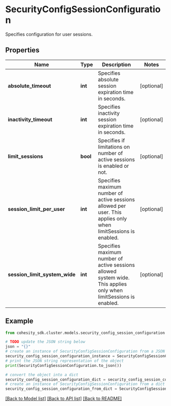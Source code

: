 # SecurityConfigSessionConfiguration

Specifies configuration for user sessions.

## Properties

Name | Type | Description | Notes
------------ | ------------- | ------------- | -------------
**absolute_timeout** | **int** | Specifies absolute session expiration time in seconds. | [optional] 
**inactivity_timeout** | **int** | Specifies inactivity session expiration time in seconds. | [optional] 
**limit_sessions** | **bool** | Specifies if limitations on number of active sessions is enabled or not. | [optional] 
**session_limit_per_user** | **int** | Specifies maximum number of active sessions allowed per user. This applies only when limitSessions is enabled. | [optional] 
**session_limit_system_wide** | **int** | Specifies maximum number of active sessions allowed system wide. This applies only when limitSessions is enabled. | [optional] 

## Example

```python
from cohesity_sdk.cluster.models.security_config_session_configuration import SecurityConfigSessionConfiguration

# TODO update the JSON string below
json = "{}"
# create an instance of SecurityConfigSessionConfiguration from a JSON string
security_config_session_configuration_instance = SecurityConfigSessionConfiguration.from_json(json)
# print the JSON string representation of the object
print(SecurityConfigSessionConfiguration.to_json())

# convert the object into a dict
security_config_session_configuration_dict = security_config_session_configuration_instance.to_dict()
# create an instance of SecurityConfigSessionConfiguration from a dict
security_config_session_configuration_from_dict = SecurityConfigSessionConfiguration.from_dict(security_config_session_configuration_dict)
```
[[Back to Model list]](../README.md#documentation-for-models) [[Back to API list]](../README.md#documentation-for-api-endpoints) [[Back to README]](../README.md)


